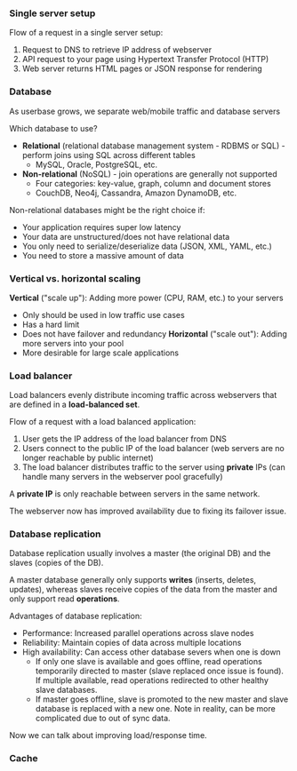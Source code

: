 ### Single server setup
Flow of a request in a single server setup:
1. Request to DNS to retrieve IP address of webserver
2. API request to your page using Hypertext Transfer Protocol (HTTP)
3. Web server returns HTML pages or JSON response for rendering

### Database
As userbase grows, we separate web/mobile traffic and database servers

Which database to use?
- **Relational** (relational database management system - RDBMS or SQL) - perform joins using SQL across different tables
	- MySQL, Oracle, PostgreSQL, etc.
- **Non-relational** (NoSQL) - join operations are generally not supported
	- Four categories: key-value, graph, column and document stores
	- CouchDB, Neo4j, Cassandra, Amazon DynamoDB, etc.

Non-relational databases might be the right choice if:
- Your application requires super low latency
- Your data are unstructured/does not have relational data
- You only need to serialize/deserialize data (JSON, XML, YAML, etc.)
- You need to store a massive amount of data

### Vertical vs. horizontal scaling
**Vertical** ("scale up"): Adding more power (CPU, RAM, etc.) to your servers
- Only should be used in low traffic use cases
- Has a hard limit
- Does not have failover and redundancy
**Horizontal** ("scale out"): Adding more servers into your pool
- More desirable for large scale applications

### Load balancer
Load balancers evenly distribute incoming traffic across webservers that are defined in a **load-balanced set**.

Flow of a request with a load balanced application:
1. User gets the IP address of the load balancer from DNS
2. Users connect to the public IP of the load balancer (web servers are no longer reachable by public internet)
3. The load balancer distributes traffic to the server using **private** IPs (can handle many servers in the webserver pool gracefully)

A **private IP** is only reachable between servers in the same network.

The webserver now has improved availability due to fixing its failover issue.

### Database replication
Database replication usually involves a master (the original DB) and the slaves (copies of the DB).

A master database generally only supports **writes** (inserts, deletes, updates), whereas slaves receive copies of the data from the master and only support read **operations**.

Advantages of database replication:
- Performance: Increased parallel operations across slave nodes
- Reliability: Maintain copies of data across multiple locations
- High availability: Can access other database severs when one is down
	- If only one slave is available and goes offline, read operations temporarily directed to master (slave replaced once issue is found). If multiple available, read operations redirected to other healthy slave databases.
	- If master goes offline, slave is promoted to the new master and slave database is replaced with a new one. Note in reality, can be more complicated due to out of sync data.


Now we can talk about improving load/response time.

### Cache
